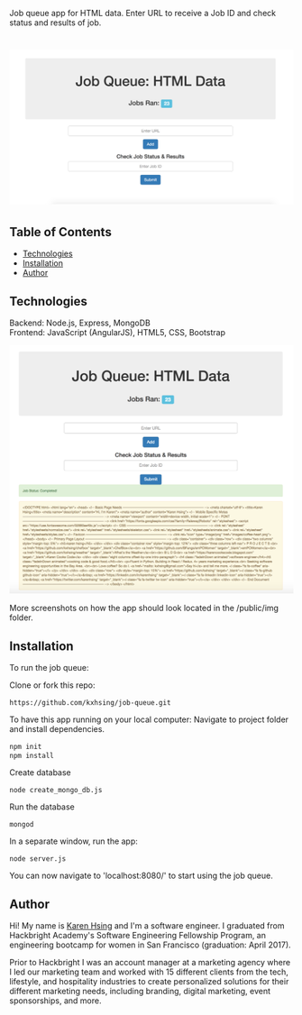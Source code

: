 Job queue app for HTML data. Enter URL to receive a Job ID and check status and results of job.
# <img src="/public/img/initial.png">

## Table of Contents
* [Technologies](#technologies)
* [Installation](#install)
* [Author](#author)

## <a name="technologies"></a>Technologies

Backend: Node.js, Express, MongoDB<br/>
Frontend: JavaScript (AngularJS), HTML5, CSS, Bootstrap<br/>

![alt tag](/public/img/final.png)

More screenshots on how the app should look located in the /public/img folder.

## <a name="install"></a>Installation

To run the job queue:

Clone or fork this repo:

```
https://github.com/kxhsing/job-queue.git
```

To have this app running on your local computer:
Navigate to project folder and install dependencies.

```
npm init
npm install
```

Create database
```
node create_mongo_db.js
```

Run the database
```
mongod
```

In a separate window, run the app:

```
node server.js
```

You can now navigate to 'localhost:8080/' to start using the job queue.


## <a name="author"></a>Author
Hi! My name is [Karen Hsing](https://www.linkedin.com/in/karenhsing/) and I'm a software engineer. I graduated from Hackbright Academy's Software Engineering Fellowship Program, an engineering bootcamp for women in San Francisco (graduation: April 2017). 

Prior to Hackbright I was an account manager at a marketing agency where I led our marketing team and worked with 15 different clients from the tech, lifestyle, and hospitality industries to create personalized solutions for their different marketing needs, including branding, digital marketing, event sponsorships, and more.


